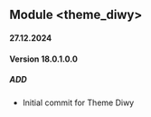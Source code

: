 ## Module <theme_diwy>
#### 27.12.2024
#### Version 18.0.1.0.0
##### ADD

- Initial commit for Theme Diwy 


